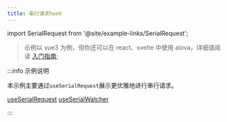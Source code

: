 ```yaml
---
title: 串行请求hook
---
```


import SerialRequest from '@site/example-links/SerialRequest';

> 示例以 vue3 为例，但你还可以在 react、svelte 中使用 alova，详细请阅读 [入门指南](/next/tutorial/getting-started/introduce);

<SerialRequest></SerialRequest>

:::info 示例说明

本示例主要通过`useSerialRequest`展示更优雅地进行串行请求。

[useSerialRequest](/next/tutorial/client/strategy/use-serial-request)
[useSerialWatcher](/next/tutorial/client/strategy/use-serial-watcher)

:::
